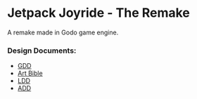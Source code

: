 # Jetpack Joyride - The Remake

A remake made in Godo game engine.

### Design Documents:

- [GDD](./gdd/game-design-document/gdd.md)
- [Art Bible](./gdd//art-bible/art-bible.md)
- [LDD](./gdd/level-design-document/ldd.md)
- [ADD](./gdd/audio-design-document/add.md)
